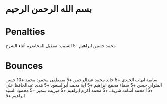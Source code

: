 # بسم الله الرحمن الرحيم

# Penalties
محمد حسين ابراهيم -5
السبب: تعطيل المحاضرة أثناء الشرح

# Bounces
سامية ايهاب الجندي +5
خالد محمد عبدالرحمن +5
مصطفى محمود محمد +10
حسن المتولي حسن +5
سماء محمج ابراهيم +5
اية محمد أبوالسعود +5
هدى عبدالحافظ على +15
محمد أسامة شريف +5
محمد أكرم ابراهيم +5
ميريت سمير +5
محمود السيد ابراهيم +5

